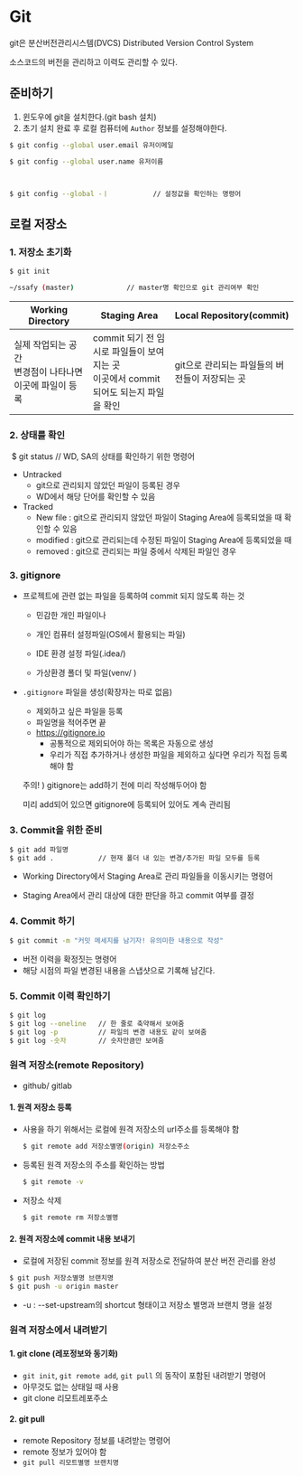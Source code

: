 # Git

git은 분산버전관리시스템(DVCS) Distributed Version Control System

소스코드의 버전을 관리하고 이력도 관리할 수 있다.



## 준비하기

1. 윈도우에 git을 설치한다.(git bash 설치)
1. 초기 설치 완료 후 로컬 컴퓨터에 `Author` 정보를 설정해야한다.

```bash
$ git config --global user.email 유저이메일

$ git config --global user.name 유저이름



$ git config --global -ㅣ           // 설정값을 확인하는 명령어
```





 

## 로컬 저장소

### 1. 저장소 초기화

```bash
$ git init

~/ssafy (master)             // master명 확인으로 git 관리여부 확인
```

| Working Directory                                            | Staging Area                                                 | Local Repository(commit)                       |
| ------------------------------------------------------------ | ------------------------------------------------------------ | ---------------------------------------------- |
| 실제 작업되는 공간<br  /> 변경점이 나타나면 이곳에 파일이 등록 | commit 되기 전 임시로 파일들이 보여지는 곳<br /> 이곳에서 commit 되어도 되는지 파일을 확인 | git으로 관리되는 파일들의 버전들이 저장되는 곳 |



### 2. 상태를 확인

​	$ git status       // WD, SA의 상태를 확인하기 위한 명령어

 * Untracked
   * git으로 관리되지 않았던 파일이 등록된 경우
   * WD에서 해당 단어를 확인할 수 있음
 * Tracked
   * New file : git으로 관리되지 않았던 파일이 Staging Area에 등록되었을 때 확인할 수 있음
   * modified : git으로 관리되는데 수정된 파일이 Staging Area에 등록되었을 때
   * removed : git으로 관리되는 파일 중에서 삭제된 파일인 경우



### 3. gitignore

* 프로젝트에 관련 없는 파일을 등록하여 commit 되지 않도록 하는 것

  * 민감한 개인 파일이나 

  * 개인 컴퓨터 설정파일(OS에서 활용되는 파일)

  * IDE 환경 설정 파일(.idea/)
  * 가상환경 폴더 및 파일(venv/ )

* `.gitignore` 파일을 생성(확장자는 따로 없음)

  * 제외하고 싶은 파일을 등록
  * 파일명을 적어주면 끝
  * https://gitignore.io
    * 공통적으로 제외되어야 하는 목록은 자동으로 생성
    * 우리가 직접 추가하거나 생성한 파일을 제외하고 싶다면 우리가 직접 등록해야 함
  
  
  
  
   주의! ) gitignore는 add하기 전에 미리 작성해두어야 함
  
  미리 add되어 있으면 gitignore에 등록되어 있어도 계속 관리됨
  
  

### 3. Commit을 위한 준비

```bash
$ git add 파일명
$ git add .           // 현재 폴더 내 있는 변경/추가된 파일 모두를 등록
```

* Working Directory에서 Staging Area로 관리 파일들을 이동시키는 명령어

* Staging Area에서 관리 대상에 대한 판단을 하고 commit 여부를 결정



### 4. Commit 하기

```bash
$ git commit -m "커밋 메세지를 남기자! 유의미한 내용으로 작성"
```

* 버전 이력을 확정짓는 명령어
* 해당 시점의 파일 변경된 내용을 스냅샷으로 기록해 남긴다.



### 5. Commit 이력 확인하기

```bash
$ git log
$ git log --oneline   // 한 줄로 축약해서 보여줌
$ git log -p          // 파일의 변경 내용도 같이 보여줌
$ git log -숫자        // 숫자만큼만 보여줌
```



### 원격 저장소(remote Repository)

* github/ gitlab

#### 1. 원격 저장소 등록

* 사용을 하기 위해서는 로컬에 원격 저장소의 url주소를 등록해야 함

  ```bash
  $ git remote add 저장소별명(origin) 저장소주소
  ```

* 등록된 원격 저장소의 주소를 확인하는 방법

  ```bash
  $ git remote -v
  ```

* 저장소 삭제

  ```bash
  $ git remote rm 저장소별명
  ```

  

#### 2. 원격 저장소에 commit 내용 보내기

* 로컬에 저장된 commit 정보를 원격 저장소로 전달하여 분산 버전 관리를 완성

```bash
$ git push 저장소별명 브랜치명
$ git push -u origin master
```

* -u : --set-upstream의 shortcut 형태이고 저장소 별명과 브랜치 명을 설정



### 원격 저장소에서 내려받기

#### 1. git clone (레포정보와 동기화)

* `git init`, `git remote add`, `git pull` 의 동작이 포함된 내려받기 명령어
* 아무것도 없는 상태일 때 사용
* git clone 리모트레포주소



#### 2. git pull

* remote Repository 정보를 내려받는 명령어
* remote 정보가 있어야 함
* `git pull 리모트별명 브랜치명` 



